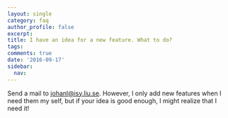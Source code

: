 ```yaml
---
layout: single
category: faq
author_profile: false
excerpt: 
title: I have an idea for a new feature. What to do?
tags:
comments: true
date: '2016-09-17'
sidebar:
  nav:
---
```


Send a mail to johanl@isy.liu.se. However, I only add new features when I need them my self, but if your idea is good enough, I might realize that I need it!
